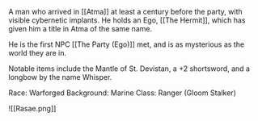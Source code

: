 A man who arrived in [[Atma]] at least a century before the party, with visible cybernetic implants. He holds an Ego, [[The Hermit]], which has given him a title in Atma of the same name.

He is the first NPC [[The Party (Ego)]] met, and is as mysterious as the world they are in.

Notable items include the Mantle of St. Devistan, a +2 shortsword, and a longbow by the name Whisper.

Race: Warforged
Background: Marine
Class: Ranger (Gloom Stalker)

![[Rasae.png]]